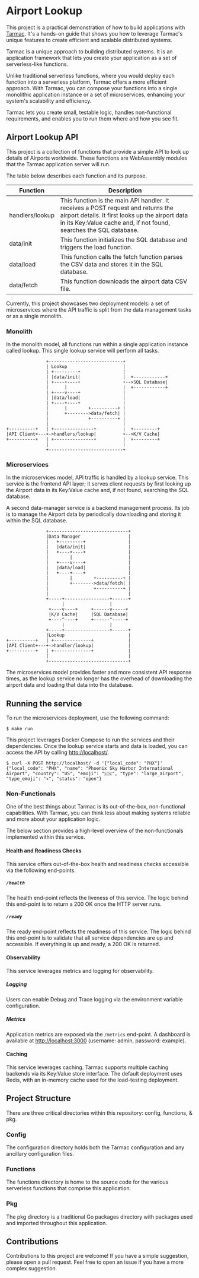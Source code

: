 
# Airport Lookup

This project is a practical demonstration of how to build applications with [Tarmac](http://github.com/tarmac-project/tarmac). It's a hands-on guide that shows you how to leverage Tarmac's unique features to create efficient and scalable distributed systems.

Tarmac is a unique approach to building distributed systems. It is an application framework that lets you create your application as a set of serverless-like functions.

Unlike traditional serverless functions, where you would deploy each function into a serverless platform, Tarmac offers a more efficient approach. With Tarmac, you can compose your functions into a single monolithic application instance or a set of microservices, enhancing your system's scalability and efficiency.

Tarmac lets you create small, testable logic, handles non-functional requirements, and enables you to run them where and how you see fit.

## Airport Lookup API

This project is a collection of functions that provide a simple API to look up details of Airports worldwide. These functions are WebAssembly modules that the Tarmac application server will run.

The table below describes each function and its purpose.

| Function | Description |
|----------|-------------|
| handlers/lookup | This function is the main API handler. It receives a POST request and returns the airport details. It first looks up the airport data in its Key:Value cache and, if not found, searches the SQL database. |
| data/init | This function initializes the SQL database and triggers the load function. |
| data/load | This function calls the fetch function parses the CSV data and stores it in the SQL database. |
| data/fetch | This function downloads the airport data CSV file. |

Currently, this project showcases two deployment models: a set of microservices where the API traffic is split from the data management tasks or as a single monolith.

### Monolith

In the monolith model, all functions run within a single application instance called lookup. This single lookup service will perform all tasks.

```
               +----------------------------+                
               | Lookup                     |                
               | +---------+                |                
               | |data/init|                |  +------------+
               | +----+----+                +-->SQL Database|
               |      |                     |  +------------+
               | +----v----+                |                
               | |data/load|                |                
               | +----+----+                |                
               |      |        +----------+ |                
               |      +-------->data/fetch| |                
               |               +----------+ |                
               |                            |                
+----------+   | +---------------+          |  +---------+   
|API Client+---+->handlers/lookup|          +-->K/V Cache|   
+----------+   | +---------------+          |  +---------+   
               |                            |                
               +----------------------------+                
```
 
### Microservices

In the microservices model, API traffic is handled by a lookup service. This service is the frontend API layer; it serves client requests by first looking up the Airport data in its Key:Value cache and, if not found, searching the SQL database.

A second data-manager service is a backend management process. Its job is to manage the Airport data by periodically downloading and storing it within the SQL database.

```
               +------------------------------+              
               |Data Manager                  |              
               |   +---------+                |              
               |   |data/init|                |              
               |   +----+----+                |              
               |        |                     |              
               |   +----v----+                |              
               |   |data/load|                |              
               |   +----+----+                |              
               |        |        +----------+ |              
               |        +-------->data/fetch| |              
               |                 +----------+ |              
               |                              |              
               +-----+-----------------+------+              
                     |                 |                     
                +----v----+     +------v-----+               
                |K/V Cache|     |SQL Database|               
                +----^----+     +------^-----+               
                     |                 |                     
               +-----+-----------------+------+              
               |Lookup                        |              
+----------+   | +--------------+             |              
|API Client+---+->handler/lookup|             |              
+----------+   | +--------------+             |              
               |                              |              
               +------------------------------+              
```

The microservices model provides faster and more consistent API response times, as the lookup service no longer has the overhead of downloading the airport data and loading that data into the database.

## Running the service

To run the microservices deployment, use the following command:

```console
$ make run
```

This project leverages Docker Compose to run the services and their dependencies. Once the lookup service starts and data is loaded, you can access the API by calling <http://localhost/>.

```console
$ curl -X POST http://localhost/ -d '{"local_code": "PHX"}'
{"local_code": "PHX", "name": "Phoenix Sky Harbor International Airport", "country": "US", "emoji": "🇺🇸", "type": "large_airport", "type_emoji": "✈️", "status": "open"}
```

### Non-Functionals

One of the best things about Tarmac is its out-of-the-box, non-functional capabilities. With Tarmac, you can think less about making systems reliable and more about your application logic.

The below section provides a high-level overview of the non-functionals implemented within this service.

#### Health and Readiness Checks

This service offers out-of-the-box health and readiness checks accessible via the following end-points.

##### `/health`

The health end-point reflects the liveness of this service. The logic behind this end-point is to return a 200 OK once the HTTP server runs.

##### `/ready`

The ready end-point reflects the readiness of this service. The logic behind this end-point is to validate that all service dependencies are up and accessible. If everything is up and ready, a 200 OK is returned.

#### Observability

This service leverages metrics and logging for observability.

##### Logging

Users can enable Debug and Trace logging via the environment variable configuration.

##### Metrics

Application metrics are exposed via the `/metrics` end-point. A dashboard is available at <http://localhost:3000> (username: admin, password: example).

#### Caching

This service leverages caching. Tarmac supports multiple caching backends via its Key:Value store interface. The default deployment uses Redis, with an in-memory cache used for the load-testing deployment.

## Project Structure

There are three critical directories within this repository: config, functions, & pkg.

### Config

The configuration directory holds both the Tarmac configuration and any ancillary configuration files.

### Functions

The functions directory is home to the source code for the various serverless functions that comprise this application. 

### Pkg

The pkg directory is a traditional Go packages directory with packages used and imported throughout this application.

## Contributions

Contributions to this project are welcome! If you have a simple suggestion, please open a pull request. Feel free to open an issue if you have a more complex suggestion.
